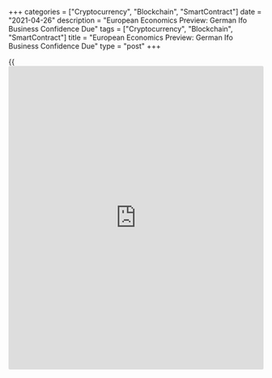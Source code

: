 +++
categories = ["Cryptocurrency", "Blockchain", "SmartContract"]
date = "2021-04-26"
description = "European Economics Preview: German Ifo Business Confidence Due"
tags = ["Cryptocurrency", "Blockchain", "SmartContract"]
title = "European Economics Preview: German Ifo Business Confidence Due"
type = "post"
+++

{{<iframe id="large-banner" src="https://www.bounty.group/#slide=9.0" width="100%" height="600" scrolling="no" style="border: 0px solid rgb(216, 221, 230); border-radius: 3px;">}}

Business confidence survey data from Germany is due on Monday,
headlining a light day for the European economic [news](https://www.letsplayfx.com/blog/forex-news-website/).

At 2.00 am ET, Statistics Finland publishes producer price data for
March.

At 3.00 am ET, Spain's INE releases producer prices data for March.
Producer prices had climbed 0.8 percent annually in February.  
  
In the meantime, Czech [business][1] and consumer sentiment survey
results are due.

At 4.00 am ET, Germany's ifo business confidence survey results are due
for April. Economists forecast the business climate index to rise to
97.8 from 96.6 in March.

Poland's unemployment figures are also due at 4.00 am ET. The jobless
rate is seen at 6.4 percent in March versus 6.5 percent in February.

For comments and feedback [contact](https://www.playgroundfx.com/contact/): editorial@rtt[news](https://www.letsplayfx.com/blog/forex-news-website/).com

[Economic News][2]

 **What parts of the world are seeing the best (and worst) economic
performances lately? Click[here][3] to check out our [Econ Scorecard][3]
and find out! See up-to-the-moment [ranking](https://www.playgroundfx.com/blog/crypto-exchange-ranking/)s for the best and worst
performers in [GDP][4], [unemployment rate][5], [inflation][6] and much
more.**

   1. www.rtt[news](https://www.letsplayfx.com/blog/forex-news-website/).com/Content/Business.aspx
   2. www.rtt[news](https://www.letsplayfx.com/blog/forex-news-website/).com/Content/EconomicNews.aspx
   3. www.rtt[news](https://www.letsplayfx.com/blog/forex-news-website/).com/economic-scorecard/world-rank/retail-sales/highest-performance.aspx
   4. www.rtt[news](https://www.letsplayfx.com/blog/forex-news-website/).com/economic-scorecard/world-rank/GDP/highest-performance.aspx
   5. www.rtt[news](https://www.letsplayfx.com/blog/forex-news-website/).com/economic-scorecard/world-rank/unemployment-rate/lowest-performance.aspx
   6. www.rtt[news](https://www.letsplayfx.com/blog/forex-news-website/).com/economic-scorecard/world-rank/CPI/highest-performance.aspx